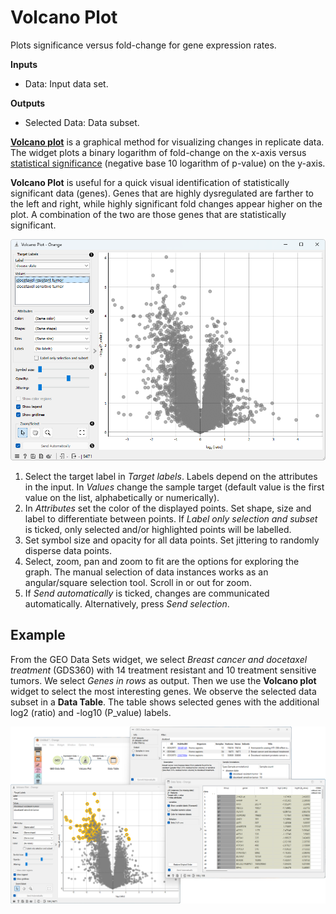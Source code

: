 Volcano Plot
============

Plots significance versus fold-change for gene expression rates.


**Inputs**
- Data: Input data set.

**Outputs**
- Selected Data: Data subset.



[**Volcano plot**](https://en.wikipedia.org/wiki/Volcano_plot_(statistics)) is a graphical method for
visualizing changes in replicate data. The widget plots a binary logarithm of fold-change on the x-axis versus
[statistical significance](https://en.wikipedia.org/wiki/Statistical_significance)
(negative base 10 logarithm of p-value) on the y-axis.

**Volcano Plot** is useful for a quick visual identification of statistically significant
data (genes). Genes that are highly dysregulated are
farther to the left and right, while highly significant fold changes appear higher on the plot.
A combination of the two are those genes that are statistically significant.

![](images/volcano_plot/Volcano-Plot-stamped.png)

1.  Select the target label in *Target labels*. Labels depend on the 
    attributes in the input.
    In *Values* change the sample target (default value is the
    first value on the list, alphabetically or numerically).
2.  In *Attributes* set the color of the displayed points. Set shape, size and label to differentiate between points. If *Label only selection and subset* is ticked, only selected and/or highlighted points will be labelled.
3.  Set symbol size and opacity for all data points. Set jittering to randomly disperse data points.
4.  Select, zoom, pan and zoom to fit are the options for exploring the graph. The manual selection of data instances works as an angular/square selection tool. Scroll in or out for zoom.
5.  If *Send automatically* is ticked, changes are communicated automatically. Alternatively, press *Send selection*.

Example
-------
From the GEO Data Sets widget, we select *Breast cancer and docetaxel treatment* (GDS360) with 14 treatment resistant and 10 treatment sensitive tumors. We select *Genes in rows* as output. Then we use the **Volcano plot** widget to select the most interesting genes. We observe the selected data subset in a **Data Table**. The table shows selected genes with the additional log2 (ratio) and -log10 (P_value) labels.

![](images/volcano_plot/Volcano-Plot-Example.png)